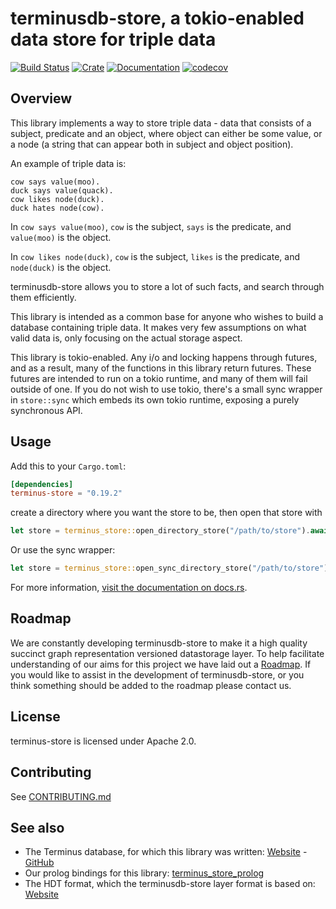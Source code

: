 # terminusdb-store, a tokio-enabled data store for triple data

[![Build Status](https://github.com/terminusdb/terminusdb-store/workflows/Build/badge.svg)](https://github.com/terminusdb/terminusdb-store/actions)
[![Crate](https://img.shields.io/crates/v/terminus-store.svg)](https://crates.io/crates/terminus-store)
[![Documentation](https://docs.rs/terminus-store/badge.svg)](https://docs.rs/terminus-store/)
[![codecov](https://codecov.io/gh/terminusdb/terminusdb-store/branch/main/graph/badge.svg)](https://codecov.io/gh/terminusdb/terminusdb-store)

## Overview
This library implements a way to store triple data - data that
consists of a subject, predicate and an object, where object can
either be some value, or a node (a string that can appear both in
subject and object position).

An example of triple data is:
````
cow says value(moo).
duck says value(quack).
cow likes node(duck).
duck hates node(cow).
````
In `cow says value(moo)`, `cow` is the subject, `says` is the
predicate, and `value(moo)` is the object.

In `cow likes node(duck)`, `cow` is the subject, `likes` is the
predicate, and `node(duck)` is the object.

terminusdb-store allows you to store a lot of such facts, and search
through them efficiently.

This library is intended as a common base for anyone who wishes to
build a database containing triple data. It makes very few assumptions
on what valid data is, only focusing on the actual storage aspect.

This library is tokio-enabled. Any i/o and locking happens through
futures, and as a result, many of the functions in this library return
futures. These futures are intended to run on a tokio runtime, and
many of them will fail outside of one. If you do not wish to use
tokio, there's a small sync wrapper in `store::sync` which embeds its
own tokio runtime, exposing a purely synchronous API.

## Usage
Add this to your `Cargo.toml`:

```toml
[dependencies]
terminus-store = "0.19.2"
```

create a directory where you want the store to be, then open that store with
```rust
let store = terminus_store::open_directory_store("/path/to/store").await.unwrap();
```

Or use the sync wrapper:
```rust
let store = terminus_store::open_sync_directory_store("/path/to/store").unwrap();
```

For more information, [visit the documentation on docs.rs](https://docs.rs/terminus-store/).

## Roadmap

We are constantly developing terminusdb-store to make it a high quality succinct graph representation versioned datastorage layer. To help facilitate understanding of our aims for this project we have laid out a [Roadmap](./docs/ROADMAP.md). If you would like to assist in the development of terminusdb-store, or you think something should be added to the roadmap please contact us.

## License
terminus-store is licensed under Apache 2.0.

## Contributing
See [CONTRIBUTING.md](CONTRIBUTING.md)

## See also
- The Terminus database, for which this library was written: [Website](https://terminusdb.com) - [GitHub](https://github.com/terminusdb/)
- Our prolog bindings for this library: [terminus_store_prolog](https://github.com/terminusdb/terminus_store_prolog/)
- The HDT format, which the terminusdb-store layer format is based on: [Website](http://www.rdfhdt.org/)
